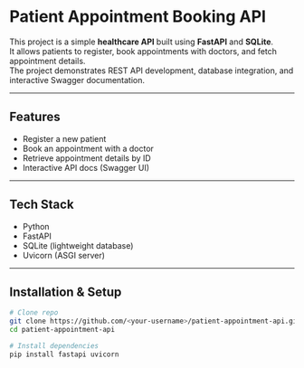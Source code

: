 # Patient Appointment Booking API

This project is a simple **healthcare API** built using **FastAPI** and **SQLite**.  
It allows patients to register, book appointments with doctors, and fetch appointment details.  
The project demonstrates REST API development, database integration, and interactive Swagger documentation.

---

## Features
- Register a new patient
- Book an appointment with a doctor
- Retrieve appointment details by ID
- Interactive API docs (Swagger UI)

---

## Tech Stack
- Python
- FastAPI
- SQLite (lightweight database)
- Uvicorn (ASGI server)

---

## Installation & Setup
```bash
# Clone repo
git clone https://github.com/<your-username>/patient-appointment-api.git
cd patient-appointment-api

# Install dependencies
pip install fastapi uvicorn
